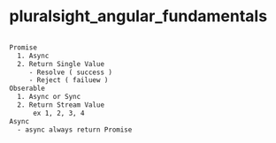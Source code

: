 # pluralsight_angular_fundamentals

``` Diff Between Promise and Obserable 

Promise 
  1. Async 
  2. Return Single Value
     - Resolve ( success )
     - Reject ( failuew )
Obserable
  1. Async or Sync
  2. Return Stream Value 
      ex 1, 2, 3, 4  
Async
  - async always return Promise 
